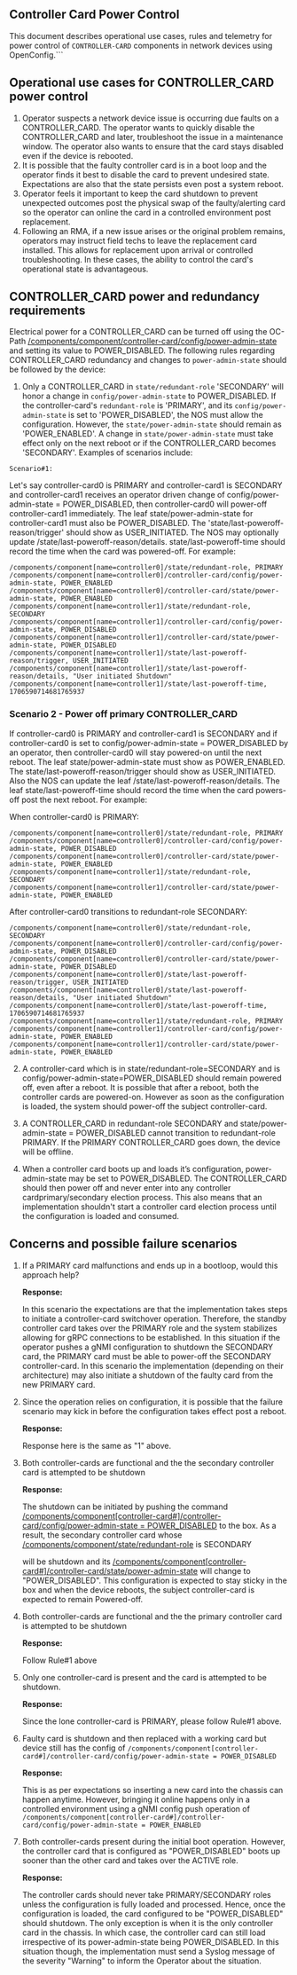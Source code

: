 ## Controller Card Power Control

This document describes operational use cases, rules and telemetry for power control of `CONTROLLER-CARD` components in network devices using OpenConfig.```


## Operational use cases for CONTROLLER_CARD power control



1. Operator suspects a network device issue is occurring due faults on a CONTROLLER_CARD.  The operator wants to quickly disable the CONTROLLER_CARD and later, troubleshoot the issue in a maintenance window. The operator also wants to ensure that the card stays disabled even if the device is rebooted.
2. It is possible that the faulty controller card is in a boot loop and the operator finds it best to disable the card to prevent undesired state. Expectations are also that the state persists even post a system reboot.
3. Operator feels it important to keep the card shutdown to prevent unexpected outcomes post the physical swap of the faulty/alerting card so the operator can online the card in a controlled environment post replacement.
4. Following an RMA, if a new issue arises or the original problem remains, operators may instruct field techs to leave the replacement card installed. This allows for replacement upon arrival or controlled troubleshooting. In these cases, the ability to control the card's operational state is advantageous.


## CONTROLLER_CARD power and redundancy requirements 

Electrical power for a CONTROLLER_CARD can be turned off using the OC-Path [/components/component/controller-card/config/power-admin-state](https://openconfig.net/projects/models/schemadocs/yangdoc/openconfig-platform.html#components-component-controller-card-config-power-admin-state) and setting its value to POWER\_DISABLED.  The following rules regarding CONTROLLER_CARD redundancy and changes to `power-admin-state` should be followed by the device:



1. Only a CONTROLLER_CARD in `state/redundant-role` 'SECONDARY' will honor a change in `config/power-admin-state` to POWER_DISABLED. If the controller-card's `redundant-role` is 'PRIMARY', and its `config/power-admin-state` is set to 'POWER_DISABLED', the NOS must allow the configuration. However, the `state/power-admin-state` should remain as 'POWER_ENABLED'.  A change in `state/power-admin-state` must take effect only on the next reboot or if the CONTROLLER_CARD becomes 'SECONDARY'. Examples of scenarios include:
             
`Scenario#1:`

Let's say controller-card0 is PRIMARY and controller-card1 is SECONDARY and controller-card1 receives an operator driven change of config/power-admin-state = POWER_DISABLED, then controller-card0 will power-off controller-card1 immediately.  The leaf state/power-admin-state for controller-card1 must also be POWER_DISABLED. The 'state/last-poweroff-reason/trigger' should show as USER_INITIATED. The NOS may optionally update /state/last-poweroff-reason/details. state/last-poweroff-time should record the time when the card was powered-off. For example:

```
/components/component[name=controller0]/state/redundant-role, PRIMARY
/components/component[name=controller0]/controller-card/config/power-admin-state, POWER_ENABLED
/components/component[name=controller0]/controller-card/state/power-admin-state, POWER_ENABLED
/components/component[name=controller1]/state/redundant-role, SECONDARY
/components/component[name=controller1]/controller-card/config/power-admin-state, POWER_DISABLED
/components/component[name=controller1]/controller-card/state/power-admin-state, POWER_DISABLED
/components/component[name=controller1]/state/last-poweroff-reason/trigger, USER_INITIATED
/components/component[name=controller1]/state/last-poweroff-reason/details, "User initiated Shutdown"
/components/component[name=controller1]/state/last-poweroff-time, 1706590714681765937
```

### Scenario 2 - Power off primary CONTROLLER_CARD
    
If controller-card0 is PRIMARY and controller-card1 is SECONDARY and if controller-card0 is set to config/power-admin-state = POWER_DISABLED by an operator, then controller-card0 will stay powered-on until the next reboot. The leaf state/power-admin-state must show as POWER_ENABLED. The state/last-poweroff-reason/trigger should show as USER_INITIATED. Also the NOS can update the leaf /state/last-poweroff-reason/details. The leaf state/last-poweroff-time should record the time when the card powers-off post the next reboot. For example: 

When controller-card0 is PRIMARY:

```          
/components/component[name=controller0]/state/redundant-role, PRIMARY
/components/component[name=controller0]/controller-card/config/power-admin-state, POWER_DISABLED
/components/component[name=controller0]/controller-card/state/power-admin-state, POWER_ENABLED
/components/component[name=controller1]/state/redundant-role, SECONDARY
/components/component[name=controller1]/controller-card/state/power-admin-state, POWER_ENABLED
```

After controller-card0 transitions to redundant-role SECONDARY:

```
/components/component[name=controller0]/state/redundant-role, SECONDARY
/components/component[name=controller0]/controller-card/config/power-admin-state, POWER_DISABLED
/components/component[name=controller0]/controller-card/state/power-admin-state, POWER_DISABLED
/components/component[name=controller0]/state/last-poweroff-reason/trigger, USER_INITIATED
/components/component[name=controller0]/state/last-poweroff-reason/details, "User initiated Shutdown"
/components/component[name=controller0]/state/last-poweroff-time, 1706590714681765937
/components/component[name=controller1]/state/redundant-role, PRIMARY
/components/component[name=controller1]/controller-card/config/power-admin-state, POWER_ENABLED
/components/component[name=controller1]/controller-card/state/power-admin-state, POWER_ENABLED
```

2. A controller-card which is in state/redundant-role=SECONDARY and is config/power-admin-state=POWER_DISABLED should remain powered off, even after a reboot. It is possible that after a reboot, both the controller cards are powered-on. However as soon as the configuration is loaded, the system should power-off the subject controller-card.

3. A CONTROLLER_CARD in redundant-role SECONDARY and state/power-admin-state = POWER_DISABLED cannot transition to redundant-role PRIMARY. If the PRIMARY CONTROLLER_CARD goes down, the device will be offline.

4. When a controller card boots up and loads it’s configuration, power-admin-state may be set to POWER_DISABLED. The CONTROLLER_CARD should then power off and never enter into any controller cardprimary/secondary election process. This also means that an implementation shouldn't start a controller card election process until the configuration is loaded and consumed.


## Concerns and possible failure scenarios



1. If a PRIMARY card malfunctions and ends up in a bootloop, would this approach help?

    **Response:**


    In this scenario the expectations are that the implementation takes steps to initiate a controller-card switchover operation. Therefore, the standby controller card takes over the PRIMARY role and the system stabilizes allowing for gRPC connections to be established. In this situation if the operator pushes a gNMI configuration to shutdown the SECONDARY card, the PRIMARY card must be able to power-off the SECONDARY controller-card. In this scenario the implementation (depending on their architecture) may also initiate a shutdown of the faulty card from the new PRIMARY card.

2. Since the operation relies on configuration, it is possible that the failure scenario may kick in before the configuration takes effect post a reboot.

    **Response:**


	Response here is the same as "1" above.



3. Both controller-cards are functional and the the secondary controller card is attempted to be shutdown

    **Response:**


    The shutdown can be initiated by pushing the command [/components/component[controller-card#]/controller-card/config/power-admin-state = POWER\_DISABLED](https://openconfig.net/projects/models/schemadocs/yangdoc/openconfig-platform.html#components-component-controller-card-config-power-admin-state) to the box. As a result, the secondary controller card whose [/components/component/state/redundant-role](https://openconfig.net/projects/models/schemadocs/yangdoc/openconfig-platform.html#components-component-state-redundant-role) is SECONDARY


    will be shutdown and its [/components/component[controller-card#]/controller-card/state/power-admin-state](https://openconfig.net/projects/models/schemadocs/yangdoc/openconfig-platform.html#components-component-controller-card-state-power-admin-state) will change to "POWER\_DISABLED". This configuration is expected to stay sticky in the box and when the device reboots, the subject controller-card is expected to remain Powered-off.

4. Both controller-cards are functional and the the primary controller card is attempted to be shutdown

    **Response:**


    Follow Rule#1 above

5. Only one controller-card is present and the card is attempted to be shutdown.

    **Response:**


    Since the lone controller-card is PRIMARY, please follow Rule#1 above.

6. Faulty card is shutdown and then replaced with a working card but device still has the config of `/components/component[controller-card#]/controller-card/config/power-admin-state = POWER_DISABLED`

    **Response:**


    This is as per expectations so inserting a new card into the chassis can happen anytime. However, bringing it online happens only in a controlled environment using a gNMI config push operation of `/components/component[controller-card#]/controller-card/config/power-admin-state = POWER_ENABLED`


7. Both controller-cards present during the initial boot operation. However, the controller card that is configured as "POWER\_DISABLED" boots up sooner than the other card and takes over the ACTIVE role.

    **Response:**


    The controller cards should never take PRIMARY/SECONDARY roles unless the configuration is fully loaded and processed. Hence, once the configuration is loaded, the card configured to be "POWER\_DISABLED" should shutdown. The only exception is when it is the only controller card in the chassis. In which case, the controller card can still load irrespective of its power-admin-state being POWER\_DISABLED. In this situation though, the implementation must send a Syslog message of the severity "Warning" to inform the Operator about the situation.
